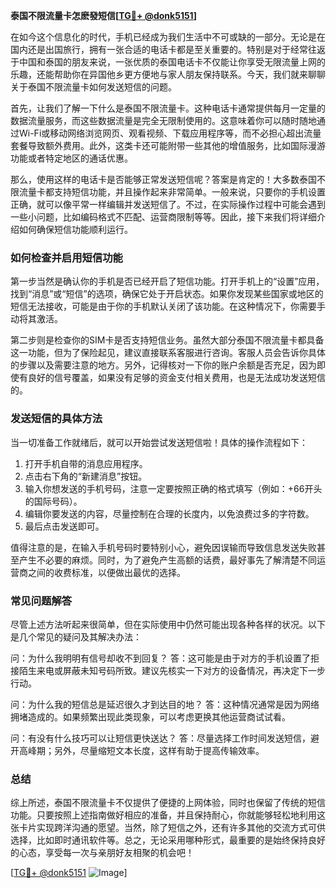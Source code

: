 **泰国不限流量卡怎麽發短信[[TG💪+ @donk5151](https://t.me/s/donk5151)]**

在如今这个信息化的时代，手机已经成为我们生活中不可或缺的一部分。无论是在国内还是出国旅行，拥有一张合适的电话卡都是至关重要的。特别是对于经常往返于中国和泰国的朋友来说，一张优质的泰国电话卡不仅能让你享受无限流量上网的乐趣，还能帮助你在异国他乡更方便地与家人朋友保持联系。今天，我们就来聊聊关于泰国不限流量卡如何发送短信的问题。

首先，让我们了解一下什么是泰国不限流量卡。这种电话卡通常提供每月一定量的数据流量服务，而这些数据流量是完全无限制使用的。这意味着你可以随时随地通过Wi-Fi或移动网络浏览网页、观看视频、下载应用程序等，而不必担心超出流量套餐导致额外费用。此外，这类卡还可能附带一些其他的增值服务，比如国际漫游功能或者特定地区的通话优惠。

那么，使用这样的电话卡是否能够正常发送短信呢？答案是肯定的！大多数泰国不限流量卡都支持短信功能，并且操作起来非常简单。一般来说，只要你的手机设置正确，就可以像平常一样编辑并发送短信了。不过，在实际操作过程中可能会遇到一些小问题，比如编码格式不匹配、运营商限制等等。因此，接下来我们将详细介绍如何确保短信功能顺利运行。

### 如何检查并启用短信功能

第一步当然是确认你的手机是否已经开启了短信功能。打开手机上的“设置”应用，找到“消息”或“短信”的选项，确保它处于开启状态。如果你发现某些国家或地区的短信无法接收，可能是由于你的手机默认关闭了该功能。在这种情况下，你需要手动将其激活。

第二步则是检查你的SIM卡是否支持短信业务。虽然大部分泰国不限流量卡都具备这一功能，但为了保险起见，建议直接联系客服进行咨询。客服人员会告诉你具体的步骤以及需要注意的地方。另外，记得核对一下你的账户余额是否充足，因为即使有良好的信号覆盖，如果没有足够的资金支付相关费用，也是无法成功发送短信的。

### 发送短信的具体方法

当一切准备工作就绪后，就可以开始尝试发送短信啦！具体的操作流程如下：

1. 打开手机自带的消息应用程序。
2. 点击右下角的“新建消息”按钮。
3. 输入你想发送的手机号码，注意一定要按照正确的格式填写（例如：+66开头的国际号码）。
4. 编辑你要发送的内容，尽量控制在合理的长度内，以免浪费过多的字符数。
5. 最后点击发送即可。

值得注意的是，在输入手机号码时要特别小心，避免因误输而导致信息发送失败甚至产生不必要的麻烦。同时，为了避免产生高额的话费，最好事先了解清楚不同运营商之间的收费标准，以便做出最优的选择。

### 常见问题解答

尽管上述方法听起来很简单，但在实际使用中仍然可能出现各种各样的状况。以下是几个常见的疑问及其解决办法：

问：为什么我明明有信号却收不到回复？
答：这可能是由于对方的手机设置了拒接陌生来电或屏蔽未知号码所致。建议先核实一下对方的设备情况，再决定下一步行动。

问：为什么我的短信总是延迟很久才到达目的地？
答：这种情况通常是因为网络拥堵造成的。如果频繁出现此类现象，可以考虑更换其他运营商试试看。

问：有没有什么技巧可以让短信更快送达？
答：尽量选择工作时间发送短信，避开高峰期；另外，尽量缩短文本长度，这样有助于提高传输效率。

### 总结

综上所述，泰国不限流量卡不仅提供了便捷的上网体验，同时也保留了传统的短信功能。只要按照上述指南做好相应的准备，并且保持耐心，你就能够轻松地利用这张卡片实现跨洋沟通的愿望。当然，除了短信之外，还有许多其他的交流方式可供选择，比如即时通讯软件等。总之，无论采用哪种形式，最重要的是始终保持良好的心态，享受每一次与亲朋好友相聚的机会吧！

[[TG💪+ @donk5151](https://t.me/s/donk5151) ![Image](https://i.postimg.cc/rwNCRYN7/Snipaste-2025-04-30-17-27-05.png)]